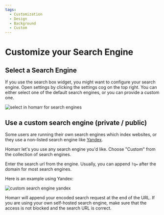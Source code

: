 ```yaml
---
tags:
  - Customization
  - Design
  - Background
  - Custom
---
```


# Customize your Search Engine
## Select a Search Engine

If you use the search box widget, you might want to configure your search engine.
Open settings by clicking the settings cog on the top right.
You can either select one of the default search engines, or you can provide a custom one.

![select in homarr for search engines](./img/customizations-custom-search-engine-select.png)

## Use a custom search engine (private / public)

Some users are running their own search engines which index websites, or they use a non-listed search engine like [Yandex](https://yandex.com/).

Homarr let's you use any search engine you'd like.
Choose "Custom" from the collection of search engines.

Enter the search url from the engine. Usually, you can append ``?q=`` after the domain for most search engines.

Here is an example using Yandex:

![custom search engine yandex](./img/customizations-custom-search-engine-custom.png)

Homarr will append your encoded search request at the end of the URL. If you are using your own self-hosted search engine, make sure that the access is not blocked and the search URL is correct.